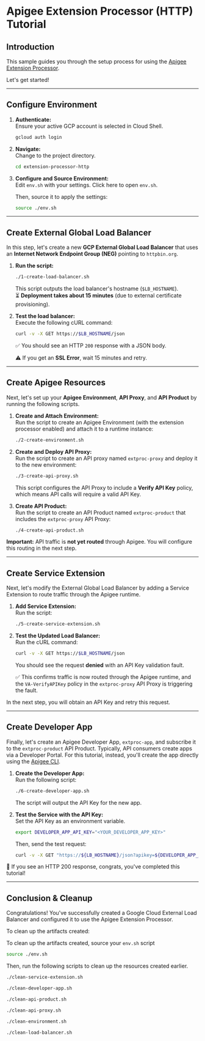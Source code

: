 <!--
 Copyright 2025 Google LLC

 Licensed under the Apache License, Version 2.0 (the "License");
 you may not use this file except in compliance with the License.
 You may obtain a copy of the License at

     http://www.apache.org/licenses/LICENSE-2.0

 Unless required by applicable law or agreed to in writing, software
 distributed under the License is distributed on an "AS IS" BASIS,
 WITHOUT WARRANTIES OR CONDITIONS OF ANY KIND, either express or implied.
 See the License for the specific language governing permissions and
 limitations under the License.
-->
# Apigee Extension Processor (HTTP) Tutorial

## Introduction

This sample guides you through the setup process for using the [Apigee Extension Processor](https://cloud.google.com/apigee/docs/api-platform/service-extensions/extension-processor-overview).

Let's get started!

---

## Configure Environment


1.  **Authenticate:**  
    Ensure your active GCP account is selected in Cloud Shell.
    ```bash
    gcloud auth login
    ```

2.  **Navigate:**  
    Change to the project directory.
    ```bash
    cd extension-processor-http
    ```

3.  **Configure and Source Environment:**  
    Edit `env.sh` with your settings.
    <walkthrough-editor-open-file filePath="extension-processor-http/env.sh">Click here to open `env.sh`</walkthrough-editor-open-file>.

    Then, source it to apply the settings:
    ```bash
    source ./env.sh
    ```


---

## Create External Global Load Balancer


In this step, let's create a new **GCP External Global Load Balancer** that uses an **Internet Network Endpoint Group (NEG)** pointing to `httpbin.org`.

1.  **Run the script:**  
    ```bash
    ./1-create-load-balancer.sh
    ```
    This script outputs the load balancer's hostname (`$LB_HOSTNAME`).<br />
    ⏳ **Deployment takes about 15 minutes** (due to external certificate provisioning).<br />
2.  **Test the load balancer:**  
    Execute the following cURL command:
    ```bash
    curl -v -X GET https://$LB_HOSTNAME/json
    ```
    ✅ You should see an HTTP `200` response with a JSON body.

    ⚠️ If you get an **SSL Error**, wait 15 minutes and retry.

---

## Create Apigee Resources


Next, let's set up your **Apigee Environment**, **API Proxy**, and **API Product** by running the following scripts.

1.  **Create and Attach Environment:**  
    Run the script to create an Apigee Environment (with the extension processor enabled) and attach it to a runtime instance:
    ```bash
    ./2-create-environment.sh
    ```

2.  **Create and Deploy API Proxy:**  
    Run the script to create an API proxy named `extproc-proxy` and deploy it to the new environment:
    ```bash
    ./3-create-api-proxy.sh
    ```
    This script configures the API Proxy to include a **Verify API Key** policy, which means API calls will require a valid API Key.<br />

3.  **Create API Product:**  
    Run the script to create an API Product named `extproc-product` that includes the `extproc-proxy` API Proxy:
    ```bash
    ./4-create-api-product.sh
    ```

**Important:** API traffic is **not yet routed** through Apigee. You will configure this routing in the next step.

---

## Create Service Extension


Next, let's modify the External Global Load Balancer by adding a Service Extension to route traffic through the Apigee runtime.

1.  **Add Service Extension:**  
    Run the script:
    ```bash
    ./5-create-service-extension.sh
    ```

2.  **Test the Updated Load Balancer:**  
    Run the cURL command:
    ```bash
    curl -v -X GET https://$LB_HOSTNAME/json
    ```
    You should see the request **denied** with an API Key validation fault.<br />

    ✅ This confirms traffic is now routed through the Apigee runtime, and the `VA-VerifyAPIKey` policy in the `extproc-proxy` API Proxy is triggering the fault.

In the next step, you will obtain an API Key and retry this request.

---

## Create Developer App 


Finally, let's create an Apigee Developer App, `extproc-app`, and subscribe it to the `extproc-product` API Product.
Typically, API consumers create apps via a Developer Portal.
For this tutorial, instead, you'll create the app directly using the [Apigee CLI](https://github.com/apigee/apigeecli).

1.  **Create the Developer App:**  
    Run the following script:
    ```bash
    ./6-create-developer-app.sh
    ```
    The script will output the API Key for the new app. <br />

2.  **Test the Service with the API Key:**  
    Set the API Key as an environment variable. 
    ```bash
    export DEVELOPER_APP_API_KEY="<YOUR_DEVELOPER_APP_KEY>"
    ```
    Then, send the test request:
    ```bash
    curl -v -X GET "https://${LB_HOSTNAME}/json?apikey=${DEVELOPER_APP_API_KEY}"
    ```

🎉 If you see an HTTP 200 response, congrats, you've completed this tutorial!

---

## Conclusion & Cleanup

<walkthrough-conclusion-trophy></walkthrough-conclusion-trophy>

Congratulations! You've successfully created a Google Cloud External Load Balancer and configured it to use 
the Apigee Extension Processor.

<walkthrough-inline-feedback></walkthrough-inline-feedback>

To clean up the artifacts created:


To clean up the artifacts created, source your `env.sh` script

```bash
source ./env.sh
```

Then, run the following scripts to clean up the resources created earlier.

```bash
./clean-service-extension.sh
```
```bash
./clean-developer-app.sh
```
```bash
./clean-api-product.sh
```
```bash
./clean-api-proxy.sh
```
```bash
./clean-environment.sh
```
```bash
./clean-load-balancer.sh
```
